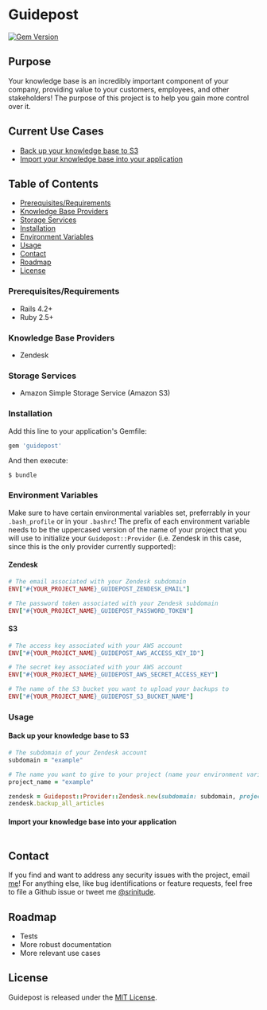 # Guidepost

[![Gem Version](https://badge.fury.io/rb/guidepost.svg)](https://badge.fury.io/rb/guidepost)

## Purpose

Your knowledge base is an incredibly important component of your company, providing value to your customers, employees, and other stakeholders! The purpose of this project is to help you gain more control over it.

## Current Use Cases

* [Back up your knowledge base to S3](#back-up-your-knowledge-base-to-s3)
* [Import your knowledge base into your application](#import-your-knowloedge-base-into-your-application)

## Table of Contents

* [Prerequisites/Requirements](#prerequisites-requirements)
* [Knowledge Base Providers](#knowledge-base-providers)
* [Storage Services](#storage-services)
* [Installation](#installation)
* [Environment Variables](#environment-variables)
* [Usage](#usage)
* [Contact](#contact)
* [Roadmap](#roadmap)
* [License](#license)

### Prerequisites/Requirements

* Rails 4.2+
* Ruby 2.5+

### Knowledge Base Providers

* Zendesk

### Storage Services

* Amazon Simple Storage Service (Amazon S3)

### Installation

Add this line to your application's Gemfile:

```ruby
gem 'guidepost'
```

And then execute:

    $ bundle

### Environment Variables

Make sure to have certain environmental variables set, preferrably in your `.bash_profile` or in your `.bashrc`! The prefix of each environment variable needs to be the uppercased version of the name of your project that you will use to initialize your `Guidepost::Provider` (i.e. Zendesk in this case, since this is the only provider currently supported):

#### Zendesk

```ruby
# The email associated with your Zendesk subdomain
ENV["#{YOUR_PROJECT_NAME}_GUIDEPOST_ZENDESK_EMAIL"]

# The password token associated with your Zendesk subdomain
ENV["#{YOUR_PROJECT_NAME}_GUIDEPOST_PASSWORD_TOKEN"]
```

#### S3

```ruby
# The access key associated with your AWS account
ENV["#{YOUR_PROJECT_NAME}_GUIDEPOST_AWS_ACCESS_KEY_ID"]

# The secret key associated with your AWS account
ENV["#{YOUR_PROJECT_NAME}_GUIDEPOST_AWS_SECRET_ACCESS_KEY"]

# The name of the S3 bucket you want to upload your backups to
ENV["#{YOUR_PROJECT_NAME}_GUIDEPOST_S3_BUCKET_NAME"]
```

### Usage

#### Back up your knowledge base to S3

```ruby
# The subdomain of your Zendesk account
subdomain = "example"

# The name you want to give to your project (name your environment variables accordingly)
project_name = "example"

zendesk = Guidepost::Provider::Zendesk.new(subdomain: subdomain, project_name: project_name)
zendesk.backup_all_articles
```

#### Import your knowledge base into your application



```ruby

```

## Contact

If you find and want to address any security issues with the project, email [me](mailto:srinitude@gmail.com.com)! For anything else, like bug identifications or feature requests, feel free to file a Github issue or tweet me [@srinitude](https://twitter.com/srinitude).

## Roadmap

* Tests
* More robust documentation
* More relevant use cases

## License

Guidepost is released under the [MIT License](LICENSE).
